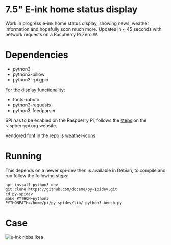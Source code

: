 # 7.5" E-ink home status display

Work in progress e-ink home status display, showing news, weather information
and hopefully soon much more. Updates in ~ 45 seconds with network requests on
a Raspberry Pi Zero W.

# Dependencies

* python3
* python3-pillow
* python3-rpi.gpio

For the display functionality:

* fonts-roboto
* python3-requests
* python3-feedparser

SPI has to be enabled on the Raspberry Pi, follows the
[steps](https://www.raspberrypi.org/documentation/hardware/raspberrypi/spi/README.md)
on the raspberrypi.org website.

Vendored font in the repo is [weather-icons](https://erikflowers.github.io/weather-icons/).

# Running

This depends on a newer spi-dev then is available in Debian, to compile and run follow the following steps:

```
apt install python3-dev
git clone https://github.com/doceme/py-spidev.git
cd py-spidev
make PYTHON=python3
PYTHONPATH=/home/pi/py-spidev/lib/ python3 bench.py
```

# Case

![e-ink ribba ikea](https://pbs.twimg.com/media/D3gJUvkXkAUaTWx.jpg)
